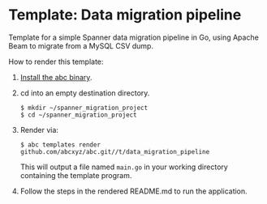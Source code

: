 # Template: Data migration pipeline

Template for a simple Spanner data migration pipeline in Go, using Apache Beam to migrate from a MySQL CSV dump. 

How to render this template:

1. [Install the abc binary](https://github.com/abcxyz/abc#installation).

1. cd into an empty destination directory.

    ```shell
    $ mkdir ~/spanner_migration_project
    $ cd ~/spanner_migration_project
    ```

1. Render via:

    ```shell
    $ abc templates render github.com/abcxyz/abc.git//t/data_migration_pipeline
    ```

    This will output a file named `main.go` in your working directory containing the template program.

1. Follow the steps in the rendered README.md to run the application.
